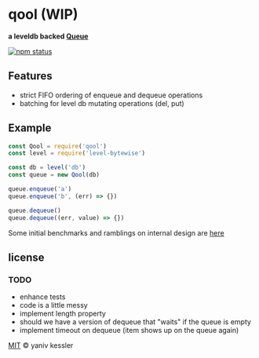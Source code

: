 # qool (WIP)

**a leveldb backed [Queue](https://en.wikipedia.org/wiki/Queue_(abstract_data_type))**

[![npm status](http://img.shields.io/npm/v/qool.svg?style=flat-square)](https://www.npmjs.org/package/qool) 

## Features
- strict FIFO ordering of enqueue and dequeue operations
- batching for level db mutating operations (del, put)

## Example

```javascript
const Qool = require('qool')
const level = require('level-bytewise')

const db = level('db')
const queue = new Qool(db)

queue.enqueue('a')
queue.enqueue('b', (err) => {})

queue.dequeue()
queue.dequeue((err, value) => {})
```

Some initial benchmarks and ramblings on internal design are [here](./bench.md)

## license

### TODO
- enhance tests
- code is a little messy
- implement length property
- should we have a version of dequeue that "waits" if the queue is empty
- implement timeout on dequeue (item shows up on the queue again)

[MIT](http://opensource.org/licenses/MIT) © yaniv kessler
